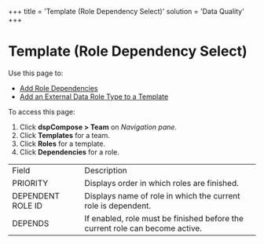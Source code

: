 +++
title = 'Template (Role Dependency Select)'
solution = 'Data Quality'
+++

# Template (Role Dependency Select)

<div class="use">

Use this page to:

  - [Add Role Dependencies](../Use_Cases/Add_Role_Dependencies.htm)
  - [Add an External Data Role Type to a
    Template](../Use_Cases/Add_an_External_Data_Role_to_Template.htm)

</div>

To access this page:

1.  Click <span style="font-weight: bold;">dspCompose \>
    Team</span> on *Navigation pane*.
2.  Click <span style="font-weight: bold;">Templates</span> for a team.
3.  Click <span style="font-weight: bold;">Roles</span> for a template.
4.  Click <span style="font-weight: bold;">Dependencies</span> for a
    role.

|                   |                                                                              |
| ----------------- | ---------------------------------------------------------------------------- |
| Field             | Description                                                                  |
| PRIORITY          | Displays order in which roles are finished.                                  |
| DEPENDENT ROLE ID | Displays name of role in which the current role is dependent.                |
| DEPENDS           | If enabled, role must be finished before the current role can become active. |
